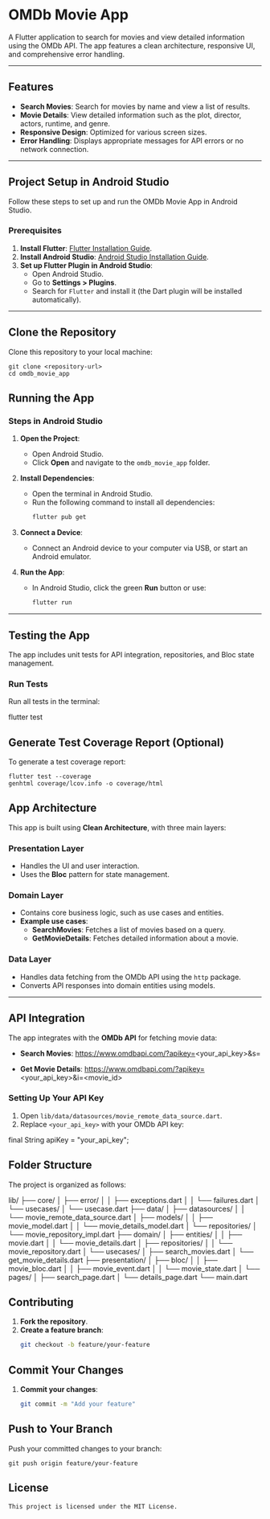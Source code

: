 # **OMDb Movie App**

A Flutter application to search for movies and view detailed information using the OMDb API. The app features a clean architecture, responsive UI, and comprehensive error handling.

---

## **Features**

- **Search Movies**: Search for movies by name and view a list of results.
- **Movie Details**: View detailed information such as the plot, director, actors, runtime, and genre.
- **Responsive Design**: Optimized for various screen sizes.
- **Error Handling**: Displays appropriate messages for API errors or no network connection.

---

## **Project Setup in Android Studio**

Follow these steps to set up and run the OMDb Movie App in Android Studio.

### **Prerequisites**

1. **Install Flutter**: [Flutter Installation Guide](https://docs.flutter.dev/get-started/install).
2. **Install Android Studio**: [Android Studio Installation Guide](https://developer.android.com/studio).
3. **Set up Flutter Plugin in Android Studio**:
    - Open Android Studio.
    - Go to **Settings > Plugins**.
    - Search for `Flutter` and install it (the Dart plugin will be installed automatically).

---

## **Clone the Repository**

Clone this repository to your local machine:

    git clone <repository-url>
    cd omdb_movie_app


## **Running the App**

### **Steps in Android Studio**

1. **Open the Project**:
   - Open Android Studio.
   - Click **Open** and navigate to the `omdb_movie_app` folder.

2. **Install Dependencies**:
   - Open the terminal in Android Studio.
   - Run the following command to install all dependencies:
     ```bash
     flutter pub get
     ```

3. **Connect a Device**:
   - Connect an Android device to your computer via USB, or start an Android emulator.

4. **Run the App**:
   - In Android Studio, click the green **Run** button or use:
     ```bash
     flutter run
     ```

---

## **Testing the App**

The app includes unit tests for API integration, repositories, and Bloc state management.

### **Run Tests**

Run all tests in the terminal:

flutter test

## **Generate Test Coverage Report (Optional)**

To generate a test coverage report:

    flutter test --coverage
    genhtml coverage/lcov.info -o coverage/html

## **App Architecture**

This app is built using **Clean Architecture**, with three main layers:

### **Presentation Layer**
- Handles the UI and user interaction.
- Uses the **Bloc** pattern for state management.

### **Domain Layer**
- Contains core business logic, such as use cases and entities.
- **Example use cases**:
    - **SearchMovies**: Fetches a list of movies based on a query.
    - **GetMovieDetails**: Fetches detailed information about a movie.

### **Data Layer**
- Handles data fetching from the OMDb API using the `http` package.
- Converts API responses into domain entities using models.

---

## **API Integration**

The app integrates with the **OMDb API** for fetching movie data:

- **Search Movies**:
  https://www.omdbapi.com/?apikey=<your_api_key>&s=<query>


- **Get Movie Details**:
  https://www.omdbapi.com/?apikey=<your_api_key>&i=<movie_id>

### **Setting Up Your API Key**

1. Open `lib/data/datasources/movie_remote_data_source.dart`.
2. Replace `<your_api_key>` with your OMDb API key:
 
 final String apiKey = "your_api_key";

## **Folder Structure**

The project is organized as follows:

lib/ ├── core/ │ ├── error/ │ │ ├── exceptions.dart │ │ └── failures.dart │ └── usecases/ │ └── usecase.dart ├── data/ │ ├── datasources/ │ │ └── movie_remote_data_source.dart │ ├── models/ │ │ ├── movie_model.dart │ │ └── movie_details_model.dart │ └── repositories/ │ └── movie_repository_impl.dart ├── domain/ │ ├── entities/ │ │ ├── movie.dart │ │ └── movie_details.dart │ ├── repositories/ │ │ └── movie_repository.dart │ └── usecases/ │ ├── search_movies.dart │ └── get_movie_details.dart ├── presentation/ │ ├── bloc/ │ │ ├── movie_bloc.dart │ │ ├── movie_event.dart │ │ └── movie_state.dart │ └── pages/ │ ├── search_page.dart │ └── details_page.dart └── main.dart

## **Contributing**

1. **Fork the repository**.
2. **Create a feature branch**:
   ```bash
   git checkout -b feature/your-feature
## **Commit Your Changes**

1. **Commit your changes**:
   ```bash
   git commit -m "Add your feature"
   
## **Push to Your Branch**

Push your committed changes to your branch:

    git push origin feature/your-feature

## **License**

    This project is licensed under the MIT License.

